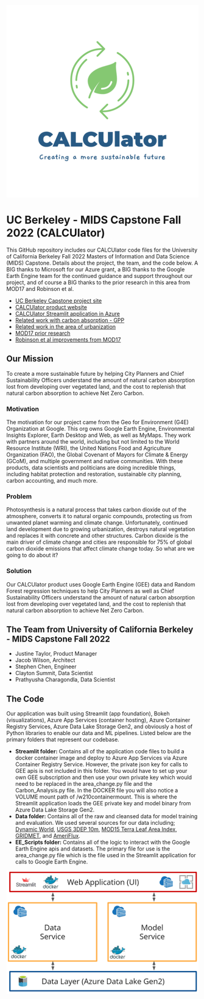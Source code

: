 ![CALCUlator](https://github.com/justinetaylor/mids-w210-capstone/blob/main/Streamlit/project_contents/app/CALCUlator_product_image.png?raw=true)

# UC Berkeley - MIDS Capstone Fall 2022 (CALCUlator)
This GitHub repository includes our CALCUlator code files for the University of California Berkeley Fall 2022 Masters of Information and Data Science (MIDS) Capstone. Details about the project, the team, and the code below. A BIG thanks to Microsoft for our Azure grant, a BIG thanks to the Google Earth Engine team for the continued guidance and support throughout our project, and of course a BIG thanks to the prior research in this area from MOD17 and Robinson et al.
- [UC Berkeley Capstone project site](https://www.ischool.berkeley.edu/projects/2022/calculator-carbon-absorption-loss-continued-urbanization)
- [CALCUlator product website](https://codebeard.wixsite.com/ucb-calculator)
- [CALCUlator Streamlit application in Azure](https://carbon-web-app-ucb.azurewebsites.net/)
- [Related work with carbon absorption - GPP](https://zslpublications.onlinelibrary.wiley.com/doi/10.1002/rse2.74)
- [Related work in the area of urbanization](https://cbmjournal.biomedcentral.com/articles/10.1186/s13021-019-0128-6)
- [MOD17 prior research](http://www.ntsg.umt.edu/project/modis/mod17.php)
- [Robinson et al improvements from MOD17](https://zslpublications.onlinelibrary.wiley.com/doi/10.1002/rse2.74)

## Our Mission
To create a more sustainable future by helping City Planners and Chief Sustainability Officers understand the amount of natural carbon absorption lost from developing over vegetated land, and the cost to replenish that natural carbon absorption to achieve Net Zero Carbon.

### Motivation
The motivation for our project came from the Geo for Environment (G4E) Organization at Google. This org owns Google Earth Engine, Environmental Insights Explorer, Earth Desktop and Web, as well as MyMaps. They work with partners around the world, including but not limited to the World Resource Institute (WRI), the United Nations Food and Agriculture Organization (FAO), the Global Covenant of Mayors for Climate & Energy (GCoM), and multiple government and native communities. With these products, data scientists and politicians are doing incredible things, including habitat protection and restoration, sustainable city planning, carbon accounting, and much more.

### Problem
Photosynthesis is a natural process that takes carbon dioxide out of the atmosphere, converts it to natural organic compounds, protecting us from unwanted planet warming and climate change. Unfortunately, continued land development due to growing urbanization, destroys natural vegetation and replaces it with concrete and other structures. Carbon dioxide is the main driver of climate change and cities are responsible for 75% of global carbon dioxide emissions that affect climate change today. So what are we going to do about it?

### Solution
Our CALCUlator product uses Google Earth Engine (GEE) data and Random Forest regression techniques to help City Planners as well as Chief Sustainability Officers understand the amount of natural carbon absorption lost from developing over vegetated land, and the cost to replenish that natural carbon absorption to achieve Net Zero Carbon.

## The Team from University of California Berkeley - MIDS Capstone Fall 2022
- Justine Taylor, Product Manager
- Jacob Wilson, Architect
- Stephen Chen, Engineer
- Clayton Summit, Data Scientist
- Prathyusha Charagondla, Data Scientist

## The Code
Our application was built using Streamlit (app foundation), Bokeh (visualizations), Azure App Services (container hosting), Azure Container Registry Services, Azure Data Lake Storage Gen2, and obviously a host of Python libraries to enable our data and ML pipelines. Listed below are the primary folders that represent our codebase. 
- **Streamlit folder:** Contains all of the application code files to build a docker container image and deploy to Azure App Services via Azure Container Registry Service. However, the private json key for calls to GEE apis is not included in this folder. You would have to set up your own GEE subscription and then use your own private key which would need to be replaced in the area_change.py file and the Carbon_Analysis.py file. In the DOCKER file you will also notice a VOLUME mount path of /w210containermount. This is where the Streamlit application loads the GEE private key and model binary from Azure Data Lake Storage Gen2. 
- **Data folder:** Contains all of the raw and cleansed data for model training and evaluation. We used several sources for our data including; [Dynamic World](https://developers.google.com/earth-engine/datasets/catalog/GOOGLE_DYNAMICWORLD_V1), [USGS 3DEP 10m](https://developers.google.com/earth-engine/datasets/catalog/USGS_3DEP_10m), [MOD15 Terra Leaf Area Index](https://developers.google.com/earth-engine/datasets/catalog/MODIS_061_MOD15A2H), [GRIDMET](https://developers.google.com/earth-engine/datasets/catalog/IDAHO_EPSCOR_GRIDMET), and [AmeriFlux](https://doi.org/10.17190/AMF/1671890).
- **EE_Scripts folder:** Contains all of the logic to interact with the Google Earth Engine apis and datasets. The primary file for use is the area_change.py file which is the file used in the Streamlit application for calls to Google Earth Engine. 

![CALCUlator Application Architecture](https://github.com/justinetaylor/mids-w210-capstone/blob/main/architecture.png?raw=true)
